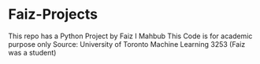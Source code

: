 # Faiz-Projects
This repo has a Python Project by Faiz I Mahbub 
This Code is for academic purpose only
Source: University of Toronto Machine Learning 3253 (Faiz was a student)
